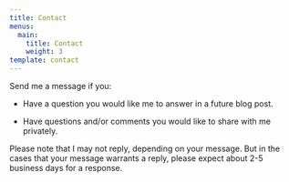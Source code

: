 ```yaml
---
title: Contact
menus:
  main:
    title: Contact
    weight: 3
template: contact
---
```


Send me a message if you:

* Have a question you would like me to answer in a future blog post.

* Have questions and/or comments you would like to share with me privately.

Please note that I may not reply, depending on your message. But in the cases that your message warrants a reply, please expect about 2-5 business days for a response.
